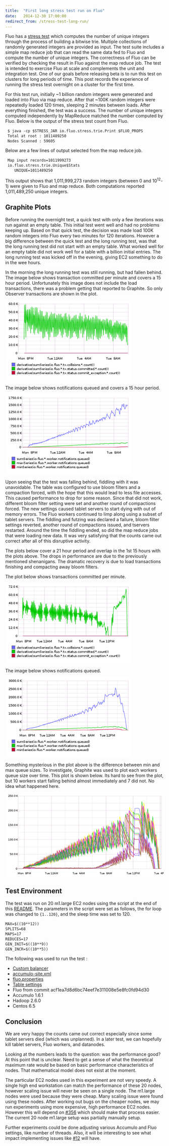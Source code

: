 ```yaml
---
title:  "First long stress test run on Fluo"
date:   2014-12-30 17:00:00
redirect_from: /stress-test-long-run/
---
```


Fluo has a [stress test][1] which computes the number of unique integers
through the process of building a bitwise trie.  Multiple collections of
randomly generated integers are provided as input.  The test suite includes a
simple map reduce job that can read the same data fed to Fluo and compute the
number of unique integers. The correctness of Fluo can be verified by checking
the result in Fluo against the map reduce job.  The test is intended to
exercise Fluo at scale and complements the unit and integration test.  One of
our goals before releasing beta is to run this test on clusters for long
periods of time.  This post records the experience of running the stress test
overnight on a cluster for the first time.   

For this test run, initially ~1 billion random integers were generated and
loaded into Fluo via map reduce.  After that ~100K random integers were
repeatedly loaded 120 times, sleeping 2 minutes between loads.  After
everything finished, the test was a success. The number of unique integers
computed independently by MapReduce matched the number computed by Fluo. Below
is the output of the stress test count from Fluo.

     $ java -cp $STRESS_JAR io.fluo.stress.trie.Print $FLUO_PROPS
     Total at root : 1011489250
     Nodes Scanned : 59605

Below are a few lines of output selected from the map reduce job.

     Map input records=1011999273
     io.fluo.stress.trie.Unique$Stats 
        UNIQUE=1011489250

This output shows that 1,011,999,273 random integers (between 0 and
10<sup>12</sup>-1) were given to Fluo and map reduce.  Both computations
reported 1,011,489,250 unique integers.    

Graphite Plots
--------------

Before running the overnight test, a quick test with only a few iterations was
run against an empty table.  This initial test went well and had no problems
keeping up.  Based on that quick test, the decision was made load 100K random
integers into Fluo every two minutes for 120 iterations.  However a big
difference between the quick test and the long running test, was that the long
running test did not start with an empty table. What worked well for an empty
table did not work well for a table with a billion initial entries.  The long
running test was kicked off in the evening, giving EC2 something to do in the
wee hours.

In the morning the long running test was still running, but had fallen behind.
The image below shows transaction committed per minute and covers a 15 hour
period.  Unfortunately this image does not include the load transactions, there
was a problem getting that reported to Graphite.  So only Observer transactions
are shown in the plot.

![TXs committed 1](/resources/blog/stress_1/committed-1.png "TX Committed per minute")  

The image below shows notifications queued and covers a 15 hour period.  

![Notifications Queued](/resources/blog/stress_1/queue-1.png "Notifications Queued")

Upon seeing that the test was falling behind, fiddling with it was unavoidable.
The table was configured to use bloom filters and a compaction forced, with the
hope that this would lead to less file accesses.  This caused performance to
drop for some reason.  Since that did not work, different bloom filter setting
were set and another round of compactions forced.  The new settings caused
tablet servers to start dying with out of memory errors.  The Fluo workers
continued to limp along using a subset of tablet servers.   The fiddling and
futzing was declared a failure, bloom filter settings reverted, another round
of compactions issued, and tservers restarted.  Around the time the fiddling
ended, so did the map reduce jobs that were loading new data.  It was very
satisfying that the counts came out correct after all of this disruptive
activity.

The plots below cover a 21 hour period and overlap in the 1st 15 hours with the
plots above.  The drops in performance are due to the previously mentioned
shenanigans.  The dramatic recovery is due to load transactions finishing and
compacting away bloom filters. 

The plot below shows transactions committed per minute.

![TXs committed 2](/resources/blog/stress_1/committed-2.png "TX Committed per minute") 

The image below shows notifications queued.

![Notifications Queued 2](/resources/blog/stress_1/queue-2.png "Notifications Queued 2")

Something mysterious in the plot above is the difference between min and max
queue sizes.  To investigate, Graphite was used to plot each workers queue size
over time.  This plot is shown below.  Its hard to see from the plot, but 10
workers start falling behind almost immediately and 7 did not.  No idea what
happened here.

![All workers queue sizes](/resources/blog/stress_1/all-workers-queue-sizes-2.png "All workers queue sizes")

Test Environment
----------------

The test was run on 20 m1.large EC2 nodes using the script at the end of this
[README][1].  The parameters in the script were set as follows, the for loop
was changed to `{1..120}`, and the sleep time was set to 120.

    MAX=$((10**12))
    SPLITS=68
    MAPS=17
    REDUCES=17
    GEN_INIT=$((10**9))
    GEN_INCR=$((10**5))


The following was used to run the test :

 * [Custom balancer][2]
 * [accumulo-site.xml](/resources/blog/stress_1/accumulo-site.xml)
 * [fluo.properties](/resources/blog/stress_1/fluo.properties)
 * [Table settings](/resources/blog/stress_1/table_settings.txt)
 * Fluo from commit acf1ea7d8d6bc74eef7e311008e5e8fc0fd94d30
 * Accumulo 1.6.1
 * Hadoop 2.6.0
 * Centos 6.5

Conclusion
----------

We are very happy the counts came out correct especially since some tablet
servers died (which was unplanned).  In a later test, we can hopefully kill
tablet servers, Fluo workers, and datanodes.

Looking at the numbers leads to the question: was the performance good?  At
this point that is unclear.   Need to get a sense of what the theoretical
maximum rate would be based on basic performance characteristics of nodes.
That mathematical model does not exist at the moment.  

The particular EC2 nodes used in this experiment are not very speedy.  A single
high end workstation can match the performance of these 20 nodes, however
scaling issue will never be seen on a single node.  The m1.large nodes were
used because they were cheap.  Many scaling issue were found using these nodes.
After working out bugs on the cheaper nodes, we may run experiments using more
expensive, high performance EC2 nodes.  However this will depend on [#356][4]
which should make that process easier.  The current 20 node m1.large setup was
partially manually setup.

Further experiments could be done adjusting various Accumulo and Fluo settings,
like number of threads.  Also, it will be interesting to see what impact
implementing issues like [#12][3] will have. 

[1]: https://github.com/fluo-io/fluo/blob/acf1ea7d8d6bc74eef7e311008e5e8fc0fd94d30/modules/stress/README.md
[2]: https://github.com/keith-turner/stress-balancer
[3]: https://github.com/fluo-io/fluo/issues/12
[4]: https://github.com/fluo-io/fluo/issues/356
